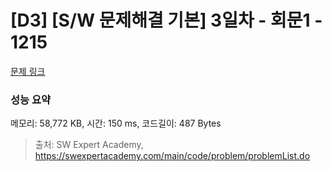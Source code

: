 # [D3] [S/W 문제해결 기본] 3일차 - 회문1 - 1215 

[문제 링크](https://swexpertacademy.com/main/code/problem/problemDetail.do?contestProbId=AV14QpAaAAwCFAYi) 

### 성능 요약

메모리: 58,772 KB, 시간: 150 ms, 코드길이: 487 Bytes



> 출처: SW Expert Academy, https://swexpertacademy.com/main/code/problem/problemList.do